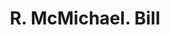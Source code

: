 ---
doi: 10.7916/D8C267NT
date_other: '1800'
date_other_textual: 1800-1899
form: printed ephemera
genre:
- Invoices
name:
- R. McMichael
object_in_context_url: https://biggert.cul.columbia.edu/items/view/ave_biggert_01845
subject_hierarchical_geographic:
- Lexington, Kentucky, United States
subject_name:
- R. McMichael
title: R. McMichael. Bill
sort_title: R. McMichael. Bill
call_number: ave_biggert_01845
coordinates:
- 38.02972222222222,-84.49472222222222
pid: ave_biggert_01845
identifiers: ave_biggert_01845
canvas_id: ldpd:397103
permalink: "/items/ave_biggert_01845/"
layout: iiif-image-page
---